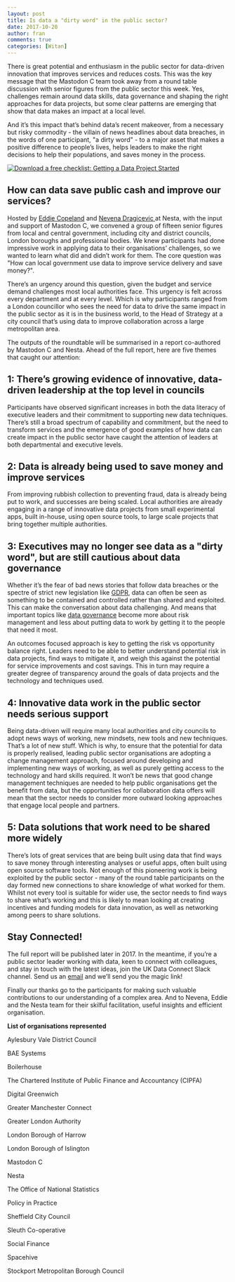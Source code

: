 ```yaml
---
layout: post
title: Is data a "dirty word" in the public sector?
date: 2017-10-20
author: fran
comments: true
categories: [Witan]
---
```


There is great potential and enthusiasm in the public sector for data-driven innovation that improves services and reduces costs. This was the key message that the Mastodon C team took away from a round table discussion with senior figures from the public sector this week. Yes, challenges remain around data skills, data governance and shaping the right approaches for data projects, but some clear patterns are emerging that show that data makes an impact at a local level.

<!--more-->

And it’s this impact that’s behind data’s recent makeover, from a necessary but risky commodity - the villain of news headlines about data breaches, in the words of one participant, "a dirty word" - to a major asset that makes a positive difference to people’s lives, helps leaders to make the right decisions to help their populations, and saves money in the process.

<!--HubSpot Call-to-Action Code --><span class="hs-cta-wrapper" id="hs-cta-wrapper-2d5848d9-00d4-4807-8040-ee03471d6f27"><span class="hs-cta-node hs-cta-2d5848d9-00d4-4807-8040-ee03471d6f27" id="hs-cta-2d5848d9-00d4-4807-8040-ee03471d6f27"><!--[if lte IE 8]><div id="hs-cta-ie-element"></div><![endif]--><a href="https://cta-redirect.hubspot.com/cta/redirect/3461032/2d5848d9-00d4-4807-8040-ee03471d6f27"  target="_blank" ><img class="hs-cta-img" id="hs-cta-img-2d5848d9-00d4-4807-8040-ee03471d6f27" style="border-width:0px;" src="https://no-cache.hubspot.com/cta/default/3461032/2d5848d9-00d4-4807-8040-ee03471d6f27.png"  alt="Download a free checklist: Getting a Data Project Started"/></a><!-- end HubSpot Call-to-Action Code -->

## How can data save public cash and improve our services?

Hosted by [Eddie Copeland](http://www.nesta.org.uk/users/eddie-copeland) and [Nevena Dragicevic ](http://www.nesta.org.uk/users/nevena-dragicevic)at Nesta, with the input and support of Mastodon C, we convened a group of fifteen senior figures from local and central government, including city and district councils, London boroughs and professional bodies. We knew participants had done impressive work in applying data to their organisations’ challenges, so we wanted to learn what did and didn’t work for them. The core question was "How can local government use data to improve service delivery and save money?".

There’s an urgency around this question, given the budget and service demand challenges most local authorities face. This urgency is felt across every department and at every level. Which is why participants ranged from a London councillor who sees the need for data to drive the same impact in the public sector as it is in the business world, to the Head of Strategy at a city council that’s using data to improve collaboration across a large metropolitan area.

The outputs of the roundtable will be summarised in a report co-authored by Mastodon C and Nesta. Ahead of the full report, here are five themes that caught our attention:

## 1: There’s growing evidence of innovative, data-driven leadership at the top level in councils

Participants have observed significant increases in both the data literacy of executive leaders and their commitment to supporting new data techniques. There’s still a broad spectrum of capability and commitment, but the need to transform services and the emergence of good examples of how data can create impact in the public sector have caught the attention of leaders at both departmental and executive levels.

## 2: Data is already being used to save money and improve services

From improving rubbish collection to preventing fraud, data is already being put to work, and successes are being scaled. Local authorities are already engaging in a range of innovative data projects from small experimental apps, built in-house, using open source tools, to large scale projects that bring together multiple authorities.

## 3: Executives may no longer see data as a "dirty word", but are still cautious about data governance

Whether it’s the fear of bad news stories that follow data breaches or the spectre of strict new legislation like [GDPR](https://en.wikipedia.org/wiki/General_Data_Protection_Regulation), data can often be seen as something to be contained and controlled rather than shared and exploited. This can make the conversation about data challenging.  And means that important topics like [data governance](http://www.mastodonc.com/witan/2017/10/03/getting-started-with-data-governance.html) become more about risk management and less about putting data to work by getting it to the people that need it most.

An outcomes focused approach is key to getting the risk vs opportunity balance right.  Leaders need to be able to better understand potential risk in data projects, find ways to mitigate it, and weigh this against the potential for service improvements and cost savings.  This in turn may require a greater degree of transparency around the goals of data projects and the technology and techniques used.

## 4: Innovative data work in the public sector needs serious support

Being data-driven will require many local authorities and city councils to adopt news ways of working, new mindsets, new tools and new techniques. That’s a lot of new stuff. Which is why, to ensure that the potential for data is properly realised, leading public sector organisations are adopting a change management approach, focused around developing and implementing new ways of working, as well as purely getting access to the technology and hard skills required. It won’t be news that good change management techniques are needed to help public organisations get the benefit from data, but the opportunities for collaboration data offers will mean that the sector needs to consider more outward looking approaches that engage local people and partners.

## 5: Data solutions that work need to be shared more widely

There’s lots of great services that are being built using data that find ways to save money through interesting analyses or useful apps, often built using open source software tools. Not enough of this pioneering work is being exploited by the public sector - many of the round table participants on the day formed new connections to share knowledge of what worked for them. Whilst not every tool is suitable for wider use, the sector needs to find ways to share what’s working and this is likely to mean looking at creating incentives and funding models for data innovation, as well as networking among peers to share solutions.

## Stay Connected!

The full report will be published later in 2017. In the meantime, if you’re a public sector leader working with data, keen to connect with colleagues, and stay in touch with the latest ideas, join the UK Data Connect Slack channel. Send us an [email](mailto:theteam@mastodonc.com) and we’ll send you the magic link!

Finally our thanks go to the participants for making such valuable contributions to our understanding of a complex area. And to Nevena, Eddie and the Nesta team for their skilful facilitation, useful insights and efficient organisation.

**List of organisations represented**

Aylesbury Vale District Council

BAE Systems

Boilerhouse

The Chartered Institute of Public Finance and Accountancy (CIPFA)

Digital Greenwich

Greater Manchester Connect

Greater London Authority

London Borough of Harrow

London Borough of Islington

Mastodon C

Nesta

The Office of National Statistics

Policy in Practice

Sheffield City Council

Sleuth Co-operative

Social Finance

Spacehive

Stockport Metropolitan Borough Council
